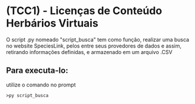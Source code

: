 # (TCC1) - Licenças de Conteúdo Herbários Virtuais

O script .py nomeado "script_busca" tem como função, realizar uma busca no website SpeciesLink, pelos entre seus provedores de dados e assim, retirando informações definidas, e armazenado em um arquivo .CSV

## Para executa-lo:
utilize o comando no prompt
```
>py script_busca
```
